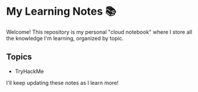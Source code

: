 # My Learning Notes 📚

Welcome! This repository is my personal "cloud notebook" where I store all the knowledge I'm learning, organized by topic.

## Topics
- TryHackMe

I'll keep updating these notes as I learn more!
